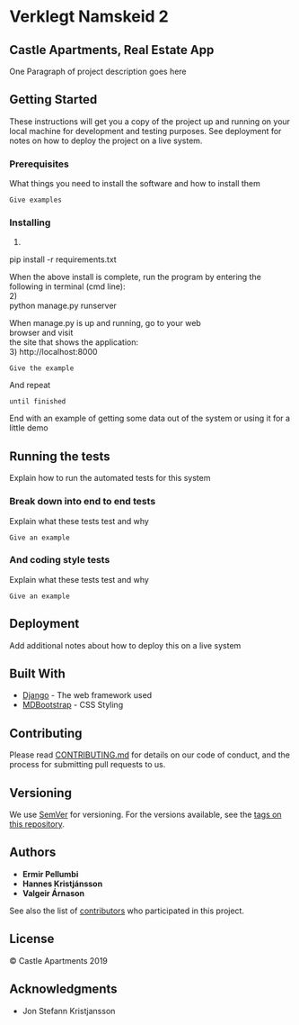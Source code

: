 # Verklegt Namskeid 2
## Castle Apartments, Real Estate App

One Paragraph of project description goes here

## Getting Started

These instructions will get you a copy of the project up and running on your local machine for development and testing purposes. See deployment for notes on how to deploy the project on a live system.

### Prerequisites

What things you need to install the software and how to install them

```
Give examples
```

### Installing

1)                                                  
pip install -r requirements.txt                     
                                                    

When the above install is complete, run the program 
by entering the following in terminal (cmd line):   
2)                                                  
python manage.py runserver                          
                                                    

When manage.py is up and running, go to your web    
browser and visit                                   
the site that shows the application:                
3) http://localhost:8000

```
Give the example
```

And repeat

```
until finished
```

End with an example of getting some data out of the system or using it for a little demo

## Running the tests

Explain how to run the automated tests for this system

### Break down into end to end tests

Explain what these tests test and why

```
Give an example
```

### And coding style tests

Explain what these tests test and why

```
Give an example
```

## Deployment

Add additional notes about how to deploy this on a live system

## Built With

* [Django](https://www.djangoproject.com/) - The web framework used
* [MDBootstrap](https://mdbootstrap.com/) - CSS Styling 


## Contributing

Please read [CONTRIBUTING.md](https://gist.github.com/PurpleBooth/b24679402957c63ec426) for details on our code of conduct, and the process for submitting pull requests to us.

## Versioning

We use [SemVer](http://semver.org/) for versioning. For the versions available, see the [tags on this repository](https://github.com/your/project/tags). 

## Authors

* **Ermir Pellumbi**                                      
* **Hannes Kristjánsson**                                 
* **Valgeir Árnason**

See also the list of [contributors](https://github.com/ermir18/verklegt_namskeid_2/graphs/contributors) who participated in this project.

## License

© Castle Apartments 2019

## Acknowledgments

* Jon Stefann Kristjansson
